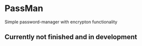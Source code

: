 # PassMan
Simple password-manager with encrypton functionality

## Currently not finished and in development
